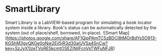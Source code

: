 # SmartLibrary
Smart Library is a LabVIEW-based program for simulating a book locator system inside a library. Book's status can be automatically detected by the system (out of place/shelf, borrowed, in-place).
![Smart Map] (https://photos.google.com/share/AF1QipPAmTC5zBDCl8tMOrBdYs5O913-KGShM3gyQKGe0oNw2Eij5jR3d30aiUVSa4SnCw?key=SzJyX1IzeTVoRE5kcmtOSEZjNjlFcnVsTWFuNFJR)
